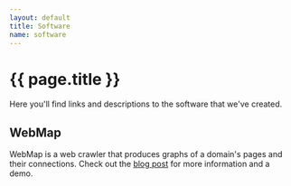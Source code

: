 ```yaml
---
layout: default
title: Software
name: software
---
```


# {{ page.title }}

Here you'll find links and descriptions to the software that we've created.

## WebMap

WebMap is a web crawler that produces graphs of a domain's pages and their connections. Check out the [blog post](/blog/2013/05/23/WebMap%2C-Visualising-Domains/) for more information and a demo.